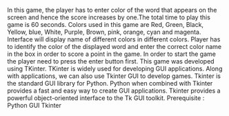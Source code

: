 In this game, the player has to enter color of the word that appears on the screen and hence the score increases by one.The total time to play this game is 60 seconds. Colors used in this game are Red, Green, Black, Yellow, blue, White, Purple, Brown, pink, orange, cyan and magenta. Interface will display name of different colors in different colors. Player has to identify the color of the displayed word and enter the correct color name in the box in order to score a point in the game. In order to start the game the player need to press the enter button first.
This game was developed using TKinter. TKinter is widely used for developing GUI applications. Along with applications, we can also use Tkinter GUI to develop games. Tkinter is the standard GUI library for Python. Python when combined with Tkinter provides a fast and easy way to create GUI applications. Tkinter provides a powerful object-oriented interface to the Tk GUI toolkit.
Prerequisite : Python GUI Tkinter
